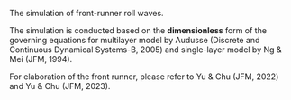 The simulation of front-runner roll waves.

The simulation is conducted based on the **dimensionless** form of the governing equations for multilayer model by Audusse (Discrete and Continuous Dynamical Systems-B, 2005) and single-layer model by Ng & Mei (JFM, 1994).

For elaboration of the front runner, please refer to Yu & Chu (JFM, 2022) and Yu & Chu (JFM, 2023).

